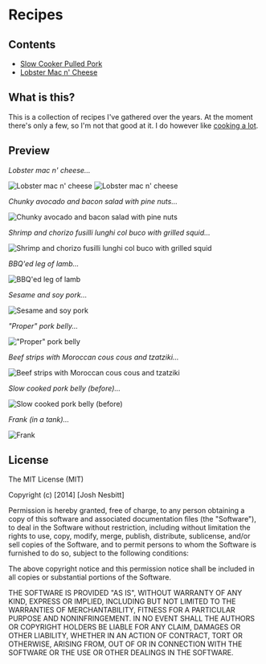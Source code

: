 # Recipes


## Contents

* [Slow Cooker Pulled Pork](https://github.com/joshnesbitt/recipes/blob/master/recipes/slow-cooker-pulled-pork.md)
* [Lobster Mac n' Cheese](https://github.com/joshnesbitt/recipes/blob/master/recipes/lobster-mac-n-cheese.md)


## What is this?

This is a collection of recipes I've gathered over the years. At the moment there's only a few, so I'm not that good at it. I do however like [cooking a lot](http://instagram.com/joshnesbitt).


## Preview

_Lobster mac n' cheese..._

![Lobster mac n' cheese](https://github.com/joshnesbitt/recipes/blob/master/images/lobster-mac-n-cheese-1.jpg)
![Lobster mac n' cheese](https://github.com/joshnesbitt/recipes/blob/master/images/lobster-mac-n-cheese-2.jpg)

_Chunky avocado and bacon salad with pine nuts..._

![Chunky avocado and bacon salad with pine nuts](http://photos-a.ak.instagram.com/hphotos-ak-xaf1/10598622_1465201643765256_1998931435_n.jpg)

_Shrimp and chorizo fusilli lunghi col buco with grilled squid..._

![Shrimp and chorizo fusilli lunghi col buco with grilled squid](http://photos-c.ak.instagram.com/hphotos-ak-xaf1/10601869_811069952246466_2064807949_n.jpg)

_BBQ'ed leg of lamb..._

![BBQ'ed leg of lamb](http://photos-b.ak.instagram.com/hphotos-ak-xaf1/10560906_809984495712249_1132484712_n.jpg)

_Sesame and soy pork..._

![Sesame and soy pork](http://photos-e.ak.instagram.com/hphotos-ak-xpf1/10468000_1448880285389092_1369333379_n.jpg)

_"Proper" pork belly..._

!["Proper" pork belly](http://photos-h.ak.instagram.com/hphotos-ak-xfp1/10449003_1434102240204039_2079165677_n.jpg)

_Beef strips with Moroccan cous cous and tzatziki..._

![Beef strips with Moroccan cous cous and tzatziki](http://photos-a.ak.instagram.com/hphotos-ak-xpa1/10432045_1519132194975224_103371450_n.jpg)

_Slow cooked pork belly (before)..._

![Slow cooked pork belly (before)](http://photos-a.ak.instagram.com/hphotos-ak-xfa1/10584800_1510832215796024_22520240_n.jpg)

_Frank (in a tank)..._

![Frank](http://photos-c.ak.instagram.com/hphotos-ak-xap1/925518_256229967911106_1122021019_n.jpg)


## License

The MIT License (MIT)

Copyright (c) [2014] [Josh Nesbitt]

Permission is hereby granted, free of charge, to any person obtaining a copy
of this software and associated documentation files (the "Software"), to deal
in the Software without restriction, including without limitation the rights
to use, copy, modify, merge, publish, distribute, sublicense, and/or sell
copies of the Software, and to permit persons to whom the Software is
furnished to do so, subject to the following conditions:

The above copyright notice and this permission notice shall be included in all
copies or substantial portions of the Software.

THE SOFTWARE IS PROVIDED "AS IS", WITHOUT WARRANTY OF ANY KIND, EXPRESS OR
IMPLIED, INCLUDING BUT NOT LIMITED TO THE WARRANTIES OF MERCHANTABILITY,
FITNESS FOR A PARTICULAR PURPOSE AND NONINFRINGEMENT. IN NO EVENT SHALL THE
AUTHORS OR COPYRIGHT HOLDERS BE LIABLE FOR ANY CLAIM, DAMAGES OR OTHER
LIABILITY, WHETHER IN AN ACTION OF CONTRACT, TORT OR OTHERWISE, ARISING FROM,
OUT OF OR IN CONNECTION WITH THE SOFTWARE OR THE USE OR OTHER DEALINGS IN THE
SOFTWARE.
